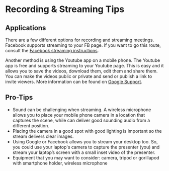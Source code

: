 # Recording & Streaming Tips

## Applications

There are a few different options for recording and streaming meetings. Facebook supports streaming to your FB page. If you want to go this route, consult the [Facebook streaming instructions](https://www.facebook.com/formedia/tools/facebook-live).

Another method is using the Youtube app on a mobile phone. The Youtube app is free and supports streaming to your Youtube page. This is easy and it allows you to save the videos, download them, edit them and share them. You can make the videos public or private and send or publish a link to invite viewers. More information can be found on [Google Support](https://support.google.com/youtube/answer/9228390?hl=en&co=GENIE.Platform%3DAndroid).

## Pro-Tips

* Sound can be challenging when streaming. A wireless microphone allows you to place your mobile phone camera in a location that captures the scene, while can deliver good sounding audio from a different position.
* Placing the camera in a good spot with good lighting is important so the stream delivers clear images.
* Using Google or Facebook allows you to stream your desktop too. So, you could use your laptop's camera to capture the presenter (you) and stream your laptop’s screen with a small inset video of the presenter.
* Equipment that you may want to consider: camera, tripod or gorillapod with smartphone holder, wireless microphone